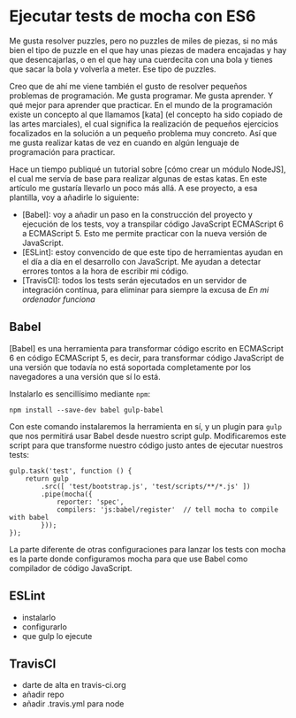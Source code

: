 # Ejecutar tests de mocha con ES6

Me gusta resolver puzzles, pero no puzzles de miles de piezas, si no más bien el
tipo de puzzle en el que hay unas piezas de madera encajadas y hay que desencajarlas,
o en el que hay una cuerdecita con una bola y tienes que sacar la bola y volverla
a meter. Ese tipo de puzzles.

Creo que de ahí me viene también el gusto de resolver pequeños problemas de
programación. Me gusta programar. Me gusta aprender. Y qué mejor para aprender
que practicar. En el mundo de la programación existe un concepto al que llamamos
[kata] (el concepto ha sido copiado de las artes marciales), el cual significa
la realización de pequeños ejercicios focalizados en la solución a un pequeño
problema muy concreto. Así que me gusta realizar katas de vez en cuando en algún
lenguaje de programación para practicar.

<!-- more -->

Hace un tiempo publiqué un tutorial sobre [cómo crear un módulo NodeJS], el cual
me servía de base para realizar algunas de estas katas. En este artículo me
gustaría llevarlo un poco más allá. A ese proyecto, a esa plantilla, voy a
añadirle lo siguiente:

- [Babel]: voy a añadir un paso en la construcción del proyecto y ejecución de los
tests, voy a transpilar código JavaScript ECMAScript 6 a ECMAScript 5. Esto me
permite practicar con la nueva versión de JavaScript.
- [ESLint]: estoy convencido de que este tipo de herramientas ayudan en el día a
día en el desarrollo con JavaScript. Me ayudan a detectar errores tontos a la
hora de escribir mi código.
- [TravisCI]: todos los tests serán ejecutados en un servidor de integración
contínua, para eliminar para siempre la excusa de *En mi ordenador funciona*

## Babel

[Babel] es una herramienta para transformar código escrito en ECMAScript 6 en
código ECMAScript 5, es decir, para transformar código JavaScript de una versión
que todavía no está soportada completamente por los navegadores a una versión
que sí lo está.

Instalarlo es sencillísimo mediante `npm`:

    npm install --save-dev babel gulp-babel

Con este comando instalaremos la herramienta en sí, y un plugin para `gulp` que
nos permitirá usar Babel desde nuestro script gulp. Modificaremos este script
para que transforme nuestro código justo antes de ejecutar nuestros tests:


    gulp.task('test', function () {
        return gulp
            .src([ 'test/bootstrap.js', 'test/scripts/**/*.js' ])
            .pipe(mocha({
                reporter: 'spec',
                compilers: 'js:babel/register'  // tell mocha to compile with babel
            }));
    });

La parte diferente de otras configuraciones para lanzar los tests con mocha es
la parte donde configuramos mocha para que use Babel como compilador de código
JavaScript.

## ESLint

- instalarlo
- configurarlo
- que gulp lo ejecute

## TravisCI

- darte de alta en travis-ci.org
- añadir repo
- añadir .travis.yml para node


